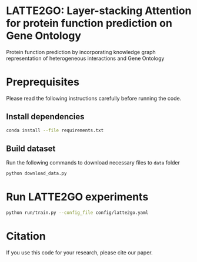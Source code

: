 # LATTE2GO: Layer-stacking Attention for protein function prediction on Gene Ontology
Protein function prediction by incorporating knowledge graph representation of heterogeneous interactions and Gene Ontology

# Preprequisites
Please read the following instructions carefully before running the code.

## Install dependencies
```bash
conda install --file requirements.txt
```
## Build dataset
Run the following commands to download necessary files to `data` folder
```bash
python download_data.py
```

# Run LATTE2GO experiments
```bash
python run/train.py --config_file config/latte2go.yaml
```

# Citation
If you use this code for your research, please cite our paper.